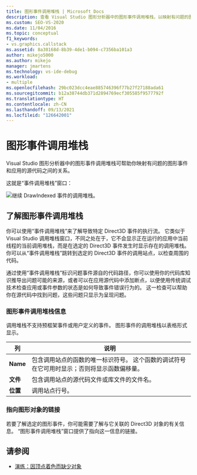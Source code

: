 ```yaml
---
title: 图形事件调用堆栈 | Microsoft Docs
description: 查看 Visual Studio 图形分析器中的图形事件调用堆栈，以映射有问题的图形事件和应用的源代码之间的关系。
ms.custom: SEO-VS-2020
ms.date: 11/04/2016
ms.topic: conceptual
f1_keywords:
- vs.graphics.callstack
ms.assetid: 8a30168d-8b39-4de1-b094-c7356ba101a3
author: mikejo5000
ms.author: mikejo
manager: jmartens
ms.technology: vs-ide-debug
ms.workload:
- multiple
ms.openlocfilehash: 29bc023dcc4eae885746396f77b27f27188ada61
ms.sourcegitcommit: b12a38744db371d2894769ecf305585f9577792f
ms.translationtype: HT
ms.contentlocale: zh-CN
ms.lasthandoff: 09/13/2021
ms.locfileid: "126642001"
---
```

# <a name="graphics-event-call-stack"></a>图形事件调用堆栈
Visual Studio 图形分析器中的图形事件调用堆栈可帮助你映射有问题的图形事件和应用的源代码之间的关系。

 这就是“事件调用堆栈”窗口：

 ![继续 DrawIndexed 事件的调用堆栈。](media/gfx_diag_demo_graphics_event_call_stack_orientation.png "gfx_diag_demo_graphics_event_call_stack_orientation")

## <a name="understanding-the-graphics-event-call-stack"></a>了解图形事件调用堆栈
 你可以使用“事件调用堆栈”来了解导致特定 Direct3D 事件的执行流。 它类似于 Visual Studio 调用堆栈窗口，不同之处在于，它不会显示正在运行的应用中当前线程的当前调用堆栈，而是在选定的 Direct3D 事件发生时显示存在的调用堆栈。 你可以从“事件调用堆栈”跳转到选定的 Direct3D 事件的调用站点，以检查周围的代码。

 通过使用“事件调用堆栈”标识问题事件源自的代码路径，你可以使用你的代码库知识推导出问题可能的来源，或者可以在应用源代码中添加断点，以便使用传统调试技术检查应用或事件参数的状态是如何导致事件错误行为的。 这一检查可以帮助你在源代码中找到问题，这些问题只显示为呈现问题。

### <a name="graphics-event-call-stack-information"></a>图形事件调用堆栈信息
 调用堆栈不支持预框架事件或用户定义的事件。 图形事件的调用堆栈以表格形式显示。

|列|说明|
|------------|-----------------|
|**Name**|包含调用站点的函数的唯一标识符号。 这个函数的调试符号在它可用时显示；否则将显示函数偏移量。|
|**文件**|包含调用站点的源代码文件或库文件的文件名。|
|**位置**|调用站点行号。|

### <a name="links-to-graphics-objects"></a>指向图形对象的链接
 若要了解选定的图形事件，你可能需要了解与它关联的 Direct3D 对象的有关信息。 “图形事件调用堆栈”窗口提供了指向这一信息的链接。

## <a name="see-also"></a>请参阅
- [演练：因顶点着色而缺少对象](walkthrough-missing-objects-due-to-vertex-shading.md)